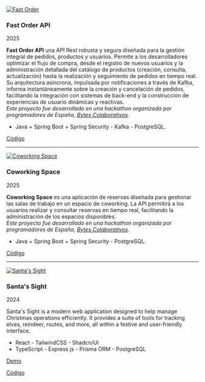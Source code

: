 <article class="project-card">

[![Fast Order](/assets/images/webp/fast-order.webp)](https://github.com/puriihuaman/fast-order)

<div class="project-card-container">

### Fast Order API

<span class="project-card-date">2025</span>

**Fast Order API** una API Rest robusta y segura diseñada para la gestión integral de pedidos,
productos y usuarios. Permite a los desarrolladores optimizar el flujo de compra, desde el registro
de nuevos usuarios y la administración detallada del catálogo de productos (creación, consulta,
actualización) hasta la realización y seguimiento de pedidos en tiempo real. Su arquitectura
asíncrona, impulsada por notificaciones a través de Kafka, informa instantáneamente sobre la
creación y cancelación de pedidos, facilitando la integración con sistemas de back-end y la
construcción de experiencias de usuario dinámicas y reactivas.  
_Este proyecto fue desarrollado en una hackathon organizada por programadores de
España, [Bytes Colaborativos](https://www.twitch.tv/bytescolaborativos)_.

- Java + Spring Boot + Spring Security - Kafka - PostgreSQL.

</div>

<footer class="project-card-footer">

[Código](https://github.com/puriihuaman/fast-order)

</footer>
</article>

---

<article class="project-card">

[![Coworking Space](/assets/images/webp/coworking-space.webp)](https://github.com/karlosvas/coworking-space)

<div class="project-card-container">

### Coworking Space

<span class="project-card-date">2025</span>

**Coworking Space** es una aplicación de reservas diseñada para gestionar las salas de trabajo en un
espacio de coworking.
La API permitirá a los usuarios realizar y consultar reservas en tiempo real, facilitando la
administración de los espacios disponibles.  
_Este proyecto fue desarrollado en una hackathon organizada por programadores de
España, [Bytes Colaborativos](https://www.twitch.tv/bytescolaborativos)_.

- Java + Spring Boot + Spring Security - PostgreSQL.

</div>
<footer class="project-card-footer">

[Código](https://github.com/karlosvas/coworking-space)

</footer>
</article>

---

<article class="project-card">

[![Santa's Sight](/assets/images/webp/1.webp)](https://santas-sight.vercel.app/dashboard)

<div class="project-card-container">

### Santa's Sight

<span class="project-card-date">2024</span>

Santa's Sight is a modern web application designed to help manage Christmas operations efficiently.
It provides a suite of tools for tracking elves, reindeer, routes, and more, all within a festive
and user-friendly interface.

- React - TailwindCSS - Shadcn/UI
- TypeScript - Express js - Prisma ORM - PostgreSQL

</div>
<footer class="project-card-footer">

[Demo](https://santas-sight.vercel.app/dashboard)

[Código](https://github.com/TEAM3-ED8)

</footer>
</article>
